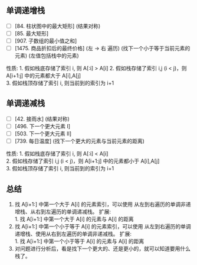 

## 单调递增栈
- [ ] [84. 柱状图中的最大矩形] (结果对称) 
- [ ] [85. 最大矩形]
- [ ] [907. 子数组的最小值之和] 
- [ ] [1475. 商品折扣后的最终价格]  (左 -> 右 遍历) (找下一个小于等于当前元素的元素) (左值包括栈中的元素)

性质:
    1. 假如栈底存储了索引 i, 则 A[:i] > A[i]
    2. 假如栈存储了索引 i,j (i < j)，则 A[i+1:j] 中的元素都大于 A[i],A[j]            
    3. 假如栈顶存储了索引 i, 则当前到的索引为 i+1                                                                                                                                                                  

## 单调递减栈
- [ ] [42. 接雨水]                 (结果对称)
- [ ] [496. 下一个更大元素 I]      
- [ ] [503. 下一个更大元素 II]
- [ ] [739. 每日温度]              (找下一个更大的元素与当前元素的距离)

性质:
    1. 假如栈底存储了索引 i, 则 A[:i] < A[i]    
    2. 假如栈存储了索引 i,j (i < j)，则 A[i+1:j] 中的元素都小于 A[i],A[j]      
    3. 假如栈顶存储了索引 i, 则当前到的索引为 i+1


## 总结
1. 找 A[i+1:] 中第一个大于 A[i] 的元素索引，可以使用 从左到右遍历的单调非递增栈、从右到左遍历的单调递减栈。
    扩展:   
        1. 找 A[i+1:] 中第一个大于 A[i] 的元素与 A[i] 的距离
2. 找 A[i+1:] 中第一个小于等于 A[i] 的元素索引，可以使用 从左到右遍历的单调递增栈、使用从右到左遍历的单调非递减栈。
    扩展:   
        1. 找 A[i+1:] 中第一个小于等于 A[i] 的元素与 A[i] 的距离     
3. 对问题进行分析后，看是找下一个更大的、还是更小的，就可以知道要用什么栈了。
